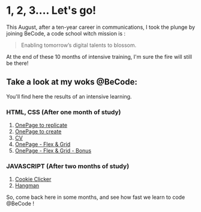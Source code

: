 # **1, 2, 3.... Let's go!**

This August, after a ten-year career in communications, I took the plunge by joining BeCode, a code school witch mission is :

 >Enabling tomorrow’s digital talents to blossom.

At the end of these 10 months of intensive training, I'm sure the fire will still be there!

## Take a look at my woks @BeCode:

You'll find here the results of an intensive learning.

### HTML, CSS (After one month of study)

1. [OnePage to replicate](https://florencejacobs.github.io/turlututu/)
2. [OnePage to create](https://florencejacobs.github.io/page_association/)
3. [CV](https://florencejacobs.github.io/mon_cv/)
4. [OnePage - Flex & Grid](https://florencejacobs.github.io/tim_berners_lee/)
5. [OnePage - Flex & Grid - Bonus](https://florencejacobs.github.io/carte_animee/)
    
### JAVASCRIPT (After two months of study)

1. [Cookie Clicker](https://florencejacobs.github.io/CookieClicker/ "CookieClicker")
2. [Hangman](https://florencejacobs.github.io/Hangman/ "Hangman")

So, come back here in some months, and see how fast we learn to code @BeCode !
